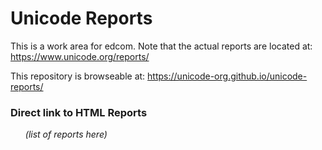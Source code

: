 # Unicode Reports

This is a work area for edcom.  Note that the actual reports are located at: <https://www.unicode.org/reports/>

This repository is browseable at: <https://unicode-org.github.io/unicode-reports/>

### Direct link to HTML Reports

<ul id='reports'>
    <i>(list of reports here)</i>
</ul>

<script
  src="https://code.jquery.com/jquery-3.5.1.min.js"
  integrity="sha256-9/aliU8dGd2tb6OSsuzixeV4y/faTqgFtohetphbbj0="
  crossorigin="anonymous"></script>
<script>
    $(function() {
        $('#reports').empty();
        $('#reports').append('Loading…');
      $.get('https://api.github.com/repos/unicode-org/unicode-reports/contents/')
      .then(data => {
        $('#reports').empty();
        const col = new Intl.Collator([], {numeric: true});
        data.sort((a,b)=>col.compare(a.name,b.name));
        data.forEach(({name, type}) => {
            if(type === 'dir' && /^tr[0-9]+$/.test(name)) {
                $('#reports').append(
                    $('<li>').append(
                        $('<a>', {
                            text: `${name}`,
                            href: `https://unicode-org.github.io/unicode-reports/${name}/${name}.html`
                        })));
            }
        });
      }).catch((err) => $('#reports').append('Err: ' + err.message));
    });
</script>